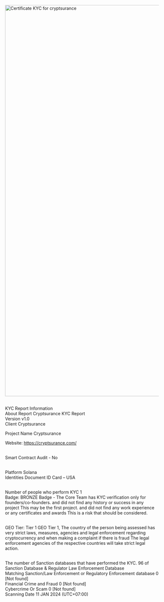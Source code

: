 <img width="1280" alt="Certificate KYC for cryptsurance" src="https://github.com/user-attachments/assets/56267449-4ade-4509-8929-98f6516974a0" />


<br>KYC Report Information
<br>About Report	Cryptsurance KYC Report
<br>Version	v1.0
<br>Client	Cryptsurance

Project Name	Cryptsurance

Website: https://cryptsurance.com/
 
<br> Smart Contract Audit - No



<br>Platform	Solana
<br>Identities Document	ID Card – USA




<br>Number of people who perform KYC	1
<br>Badge: BRONZE Badge - The Core Team has KYC verification only for founders/co-founders. and did not find any history or success in any project This may be the first project. and did not find any work experience or any certificates and awards This is a risk that should be considered.

<br>GEO Tier: Tier 1
GEO Tier 1, The country of the person being assessed has very strict laws, measures, agencies and legal enforcement regarding cryptocurrency and when making a complaint if there is fraud The legal enforcement agencies of the respective countries will take strict legal action.



<br>The number of Sanction databases that have performed the KYC.	96 of Sanction Database & Regulator Law Enforcement Database
<br>Matching Sanction/Law Enforcement or Regulatory Enforcement database	0 [Not found]
<br>Financial Crime and Fraud	0 [Not found]
<br>Cybercrime Or Scam	0 [Not found]
<br>Scanning Date	11 JAN 2024 (UTC+07:00)






